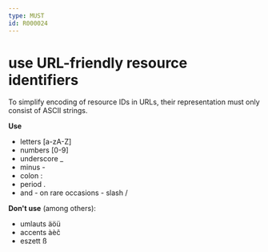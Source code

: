 ```yaml
---
type: MUST
id: R000024
---
```


# use URL-friendly resource identifiers

To simplify encoding of resource IDs in URLs, their representation must only consist of ASCII strings.

**Use**

- letters [a-zA-Z]
- numbers [0-9]
- underscore \_
- minus -
- colon :
- period .
- and - on rare occasions - slash /

**Don't use** (among others):

- umlauts äöü
- accents àèĉ
- eszett ß
